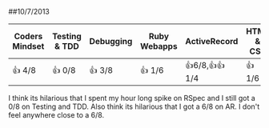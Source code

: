 ##10/7/2013

| Coders Mindset | Testing & TDD | Debugging  | Ruby Webapps | ActiveRecord         | HTML & CSS |
| -------------- | ------------- | ---------  | ------------ | -------------------- | ---------- |
|   :+1: 4/8     |    :+1: 0/8   |  :+1: 3/8  |   :+1: 1/6   | :+1:6/8,:+1::+1: 1/4 |  :+1: 1/6  |

I think its hilarious that I spent my hour long spike on RSpec and I still got a 0/8 on Testing
and TDD. Also think its hilarious that I got a 6/8 on AR. I don't feel anywhere close to a 6/8. 









